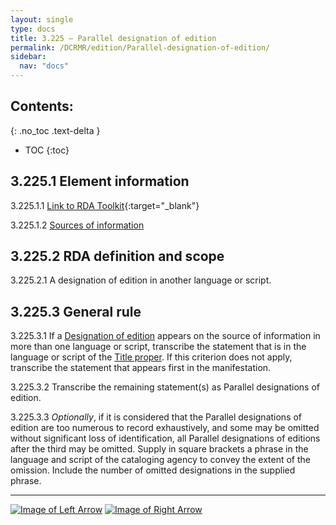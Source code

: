 ```yaml
---
layout: single
type: docs
title: 3.225 — Parallel designation of edition
permalink: /DCRMR/edition/Parallel-designation-of-edition/
sidebar:
  nav: "docs"
---
```


## Contents:
{: .no_toc .text-delta }

- TOC
{:toc}

## 3.225.1 Element information

<a name="3.225.1.1">3.225.1.1</a> [Link to RDA Toolkit](https://beta.rdatoolkit.org/Content?externalId=en-US_ala-3e5f17dd-9943-3404-8410-7170fe0e6e89){:target="_blank"}

<a name="3.225.1.2">3.225.1.2</a> [Sources of information](/DCRMR/edition/#3011-sources-of-information)

## 3.225.2 RDA definition and scope

<a name="3.225.2.1">3.225.2.1</a> A designation of edition in another language or script.

## 3.225.3 General rule

<a name="3.225.3.1">3.225.3.1</a> If a [Designation of edition](/DCRMR/edition/Designation-of-edition/) appears on the source of information in more than one language or script, transcribe the statement that is in the language or script of the [Title proper](/DCRMR/title/Title-proper/). If this criterion does not apply, transcribe the statement that appears first in the manifestation. 

<a name="3.225.3.2">3.225.3.2</a> Transcribe the remaining statement(s) as Parallel designations of edition.

<a name="3.225.3.3">3.225.3.3</a> *Optionally*, if it is considered that the Parallel designations of edition are too numerous to record exhaustively, and some may be omitted without significant loss of identification, all Parallel designations of editions after the third may be omitted. Supply in square brackets a phrase in the language and script of the cataloging agency to convey the extent of the omission. Include the number of omitted designations in the supplied phrase.

---

[![Image of Left Arrow](https://rbms-bsc.github.io/DCRMR/assets/pictures/navigation/Arrow_Left.png "3.22 — Designation of edition")](/DCRMR/edition/Designation-of-edition/) [![Image of Right Arrow](https://rbms-bsc.github.io/DCRMR/assets/pictures/navigation/Arrow_Right.png "3.23 — Statement of responsibility relating to edition")](/DCRMR/edition/Statement-of-responsibility-relating-to-edition/)